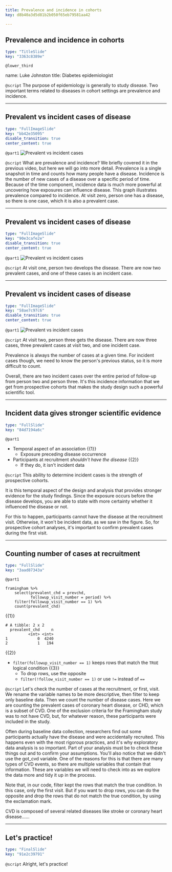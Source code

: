 ```yaml
---
title: Prevalence and incidence in cohorts
key: d8b40a3d5d81b2b050f65eb79581aa42

---
```

## Prevalence and incidence in cohorts

```yaml
type: "TitleSlide"
key: "3363c8389e"
```

`@lower_third`

name: Luke Johnston
title: Diabetes epidemiologist


`@script`
The purpose of epidemiology is generally to study disease. Two important terms related to diseases in cohort settings are prevalence and incidence.


---
## Prevalent vs incident cases of disease

```yaml
type: "FullImageSlide"
key: "bb42e35095"
disable_transition: true
center_content: true
```

`@part1`
![Prevalent vs incident cases](https://assets.datacamp.com/production/repositories/2079/datasets/2b4f838a060cebbdfe056971e6d3d567a2f5804a/ch1-v3-prevalence-incidence-0.png)


`@script`
What are prevalence and incidence? We briefly covered it in the previous video, but here we will go into more detail. Prevalence is a single snapshot in time and counts how many people have a disease. Incidence is the number of new cases of a disease over a specific period of time. Because of the time component, incidence data is much more powerful at uncovering how exposures can influence disease. This graph illustrates prevalence compared to incidence. At visit zero, person one has a disease, so there is one case, which it is also a prevalent case.


---
## Prevalent vs incident cases of disease

```yaml
type: "FullImageSlide"
key: "90e3cafe2e"
disable_transition: true
center_content: true
```

`@part1`
![Prevalent vs incident cases](https://assets.datacamp.com/production/repositories/2079/datasets/f69f23e9c0729d76a7890ed3edd8c5b1e9fc0367/ch1-v3-prevalence-incidence-1.png)


`@script`
At visit one, person two develops the disease. There are now two prevalent cases, and one of these cases is an incident case.


---
## Prevalent vs incident cases of disease

```yaml
type: "FullImageSlide"
key: "58ae7c97c6"
disable_transition: true
center_content: true
```

`@part1`
![Prevalent vs incident cases](https://assets.datacamp.com/production/repositories/2079/datasets/2180510766cd89e9f8c6183e475b0ad0a0758d10/ch1-v3-prevalence-incidence-2.png)


`@script`
At visit two, person three gets the disease. There are now three cases, three prevalent cases at visit two, and one incident case. 

Prevalence is always the number of cases at a given time. For incident cases though, we need to know the person's previous status, so it is more difficult to count.

Overall, there are two incident cases over the entire period of follow-up from person two and person three. It's this incidence information that we get from prospective cohorts that makes the study design such a powerful scientific tool.


---
## Incident data gives stronger scientific evidence

```yaml
type: "FullSlide"
key: "84d7194a6c"
```

`@part1`
- Temporal aspect of an association {{1}}
    - Exposure preceding disease occurrence
- Participants at recruitment *shouldn't have the disease* {{2}}
    - If they do, it isn't incident data


`@script`
This ability to determine incident cases is the strength of prospective cohorts. 

It is this temporal aspect of the design and analysis that provides stronger evidence for the study findings. Since the exposure occurs before the disease develops, you are able to state with more certainty whether it influenced the disease or not. 

For this to happen, participants cannot have the disease at the recruitment visit. Otherwise, it won't be incident data, as we saw in the figure. So, for prospective cohort analyses, it's important to confirm prevalent cases during the first visit.


---
## Counting number of cases at recruitment

```yaml
type: "FullSlide"
key: "3aad87343a"
```

`@part1`
```{r}
framingham %>% 
    select(prevalent_chd = prevchd,
           followup_visit_number = period) %>% 
    filter(followup_visit_number == 1) %>% 
    count(prevalent_chd)
```
{{1}}

```
# A tibble: 2 x 2
  prevalent_chd     n
          <int> <int>
1             0  4240
2             1   194
```
{{2}}

- `filter(followup_visit_number == 1)` keeps rows that match the `TRUE` logical condition {{3}}
    - To drop rows, use the opposite
    - `filter(!follow_visit_number == 1)` or use `!=` instead of `==`


`@script`
Let's check the number of cases at the recruitment, or first, visit. We rename the variable names to be more descriptive, then filter to keep only baseline data. Then we count the number of disease cases. Here we are counting the prevalent cases of coronary heart disease, or CHD, which is a subset of CVD. One of the exclusion criteria for the Framingham study was to not have CVD, but, for whatever reason, these participants were included in the study. 

Often during baseline data collection, researchers find out some participants actually have the disease and were accidentally recruited. This happens even with the most rigorous practices, and it's why exploratory data analysis is so important. Part of your analysis must be to check these things out and to confirm your assumptions. You'll also notice that we didn't use the got_cvd variable. One of the reasons for this is that there are many types of CVD events, so there are multiple variables that contain that information. These are variables we will need to check into as we explore the data more and tidy it up in the process.

Note that, in our code, filter kept the rows that match the true condition. In this case, only the first visit. But if you want to drop rows, you can do the opposite and drop the rows that do not match the true condition, by using the exclamation mark.

CVD is composed of several related diseases like stroke or coronary heart disease......


---
## Let's practice!

```yaml
type: "FinalSlide"
key: "91e2c39791"
```

`@script`
Alright, let's practice!

